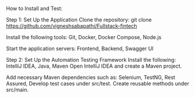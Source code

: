 How to Install and Test:

Step 1: Set Up the Application
  Clone the repository: git clone https://github.com/vigneshsabapathi/Fullstack-fintech

Install the following tools:
  Git,
  Docker,
  Docker Compose,
  Node.js
  
Start the application servers:
  Frontend,
  Backend,
  Swagger UI

Step 2: Set Up the Automation Testing Framework
Install the following:
  IntelliJ IDEA,
  Java,
  Maven
Open IntelliJ IDEA and create a Maven project.

Add necessary Maven dependencies such as:
  Selenium,
  TestNG,
  Rest Assured,
  Develop test cases under src/test.
  Create reusable methods under src/main.
